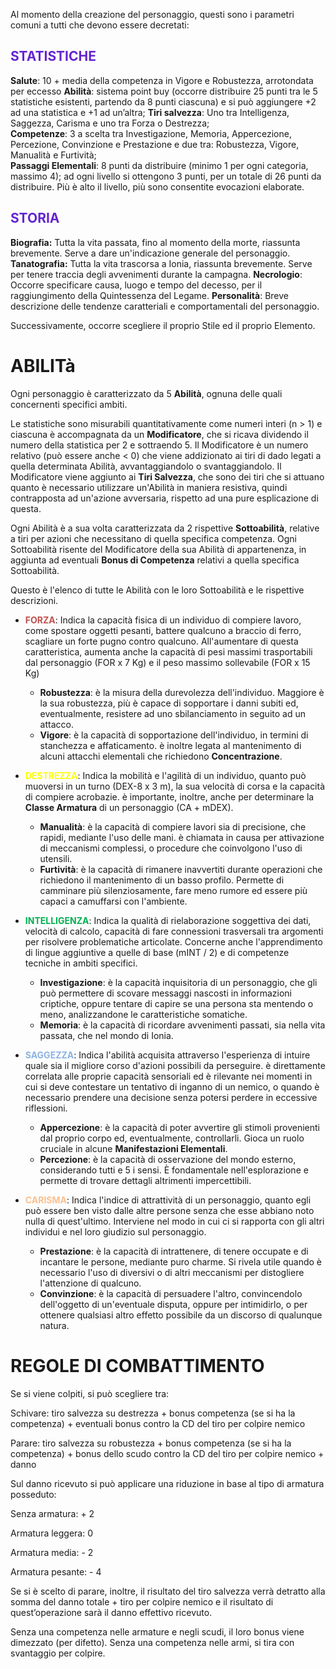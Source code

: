 
Al momento della creazione del personaggio, questi sono i parametri comuni a tutti che devono essere decretati:

## **<font color="#6425d0">STATISTICHE</font>**

**Salute**: 10 + media della competenza in Vigore e Robustezza, arrotondata per eccesso
**Abilità**: sistema point buy (occorre distribuire 25 punti tra le 5 statistiche esistenti, partendo da 8 punti ciascuna) e si può aggiungere +2 ad una statistica e +1 ad un’altra; 
**Tiri salvezza**: Uno tra Intelligenza, Saggezza, Carisma e uno tra Forza o Destrezza;  
**Competenze**: 3 a scelta tra Investigazione, Memoria, Appercezione, Percezione, Convinzione e Prestazione e due tra: Robustezza, Vigore, Manualità e Furtività;  
**Passaggi Elementali**: 8 punti da distribuire (minimo 1 per ogni categoria, massimo 4); ad ogni livello si ottengono 3 punti, per un totale di 26 punti da distribuire. Più è alto il livello, più sono consentite evocazioni elaborate.

## **<font color="#6425d0">STORIA</font>**

**Biografia:** Tutta la vita passata, fino al momento della morte, riassunta brevemente. Serve a dare un'indicazione generale del personaggio.
**Tanatografia:** Tutta la vita trascorsa a Ionia, riassunta brevemente. Serve per tenere traccia degli avvenimenti durante la campagna.
**Necrologio**: Occorre specificare causa, luogo e tempo del decesso, per il raggiungimento della Quintessenza del Legame.
**Personalità**: Breve descrizione delle tendenze caratteriali e comportamentali del personaggio. 


Successivamente, occorre scegliere il proprio Stile ed il proprio Elemento.

# ABILITà

Ogni personaggio è caratterizzato da 5 **Abilità**, ognuna delle quali concernenti specifici ambiti.

Le statistiche sono misurabili quantitativamente come numeri interi (n > 1) e ciascuna è accompagnata da un **Modificatore**, che si ricava dividendo il numero della statistica per 2 e sottraendo 5. 
Il Modificatore è un numero relativo (può essere anche < 0) che viene addizionato ai tiri di dado legati a quella determinata Abilità, avvantaggiandolo o svantaggiandolo.
Il Modificatore viene aggiunto ai **Tiri Salvezza**, che sono dei tiri che si attuano quanto è necessario utilizzare un'Abilità in maniera resistiva, quindi contrapposta ad un'azione avversaria, rispetto ad una pure esplicazione di questa.

Ogni Abilità è a sua volta caratterizzata da 2 rispettive **Sottoabilità**, relative a tiri per azioni che necessitano di quella specifica competenza. Ogni Sottoabilità risente del Modificatore della sua Abilità di appartenenza, in aggiunta ad eventuali **Bonus di Competenza** relativi a quella specifica Sottoabilità.

Questo è l'elenco di tutte le Abilità con le loro Sottoabilità e le rispettive descrizioni.

- **<font color="#c0504d">FORZA</font>**: Indica la capacità fisica di un individuo di compiere lavoro, come spostare oggetti pesanti, battere qualcuno a braccio di ferro, scagliare un forte pugno contro qualcuno. All'aumentare di questa caratteristica, aumenta anche la capacità di pesi massimi trasportabili dal personaggio (FOR x 7 Kg) e il peso massimo sollevabile (FOR x 15 Kg)
	- **Robustezza**: è la misura della durevolezza dell'individuo. Maggiore è la sua robustezza, più è capace di sopportare i danni subiti ed, eventualmente, resistere ad uno sbilanciamento in seguito ad un attacco.
	- **Vigore**: è la capacità di sopportazione dell'individuo, in termini di stanchezza e affaticamento. è inoltre legata al mantenimento di alcuni attacchi elementali che richiedono **Concentrazione**.

- **<font color="#ffff00">DESTREZZA</font>**: Indica la mobilità e l'agilità di un individuo, quanto può muoversi in un turno (DEX-8 x 3 m), la sua velocità di corsa e la capacità di compiere acrobazie.  è importante, inoltre, anche per determinare la **Classe Armatura** di un personaggio (CA + mDEX).
	- **Manualità**: è la capacità di compiere lavori sia di precisione, che rapidi, mediante l'uso delle mani.  è chiamata in causa per attivazione di meccanismi complessi, o procedure che coinvolgono l'uso di utensili.
	- **Furtività**: è la capacità di rimanere inavvertiti durante operazioni che richiedono il mantenimento di un basso profilo. Permette di camminare più silenziosamente, fare meno rumore ed essere più capaci a camuffarsi con l'ambiente.

- **<font color="#00b050">INTELLIGENZA</font>**: Indica la qualità di rielaborazione soggettiva dei dati, velocità di calcolo, capacità di fare connessioni trasversali tra argomenti per risolvere problematiche articolate. Concerne anche l'apprendimento di lingue aggiuntive a quelle di base (mINT / 2) e di competenze tecniche in ambiti specifici. 
	- **Investigazione**: è la capacità inquisitoria di un personaggio, che gli può permettere di scovare messaggi nascosti in informazioni criptiche, oppure tentare di capire se una persona sta mentendo o meno, analizzandone le caratteristiche somatiche.
	- **Memoria**: è la capacità di ricordare avvenimenti passati, sia nella vita passata, che nel mondo di Ionia.

- **<font color="#8db3e2">SAGGEZZA</font>**: Indica l'abilità acquisita attraverso l'esperienza di intuire quale sia il migliore corso d'azioni possibili da perseguire. è direttamente correlata alle proprie capacità sensoriali ed è rilevante nei momenti in cui si deve contestare un tentativo di inganno di un nemico, o quando è necessario prendere una decisione senza potersi perdere in eccessive riflessioni. 
	- **Appercezione**: è la capacità di poter avvertire gli stimoli provenienti dal proprio corpo ed, eventualmente, controllarli. Gioca un ruolo cruciale in alcune **Manifestazioni Elementali**.
	- **Percezione**: è la capacità di osservazione del mondo esterno, considerando tutti e 5 i sensi. È fondamentale nell'esplorazione e permette di trovare dettagli altrimenti impercettibili.

- **<font color="#fac08f">CARISMA</font>**: Indica l'indice di attrattività di un personaggio, quanto egli può essere ben visto dalle altre persone senza che esse abbiano noto nulla di quest'ultimo. Interviene nel modo in cui ci si rapporta con gli altri individui e nel loro giudizio sul personaggio.
	- **Prestazione**: è la capacità di intrattenere, di tenere occupate e di incantare le persone, mediante puro charme. Si rivela utile quando è necessario l'uso di diversivi o di altri meccanismi per distogliere l'attenzione di qualcuno. 
	- **Convinzione**: è la capacità di persuadere l'altro, convincendolo dell'oggetto di un'eventuale disputa, oppure per intimidirlo, o per ottenere qualsiasi altro effetto possibile da un discorso di qualunque natura.




# REGOLE DI COMBATTIMENTO

Se si viene colpiti, si può scegliere tra:

Schivare: tiro salvezza su destrezza \+ bonus competenza (se si ha la competenza) \+ eventuali bonus contro la CD del tiro per colpire nemico

Parare: tiro salvezza su robustezza \+ bonus competenza (se si ha la competenza) \+ bonus dello scudo contro la CD del tiro per colpire nemico \+ danno 

Sul danno ricevuto si può applicare una riduzione in base al tipo di armatura posseduto:

Senza armatura: \+ 2

Armatura leggera: 0

Armatura media: \- 2

Armatura pesante: \- 4

Se si è scelto di parare, inoltre, il risultato del tiro salvezza verrà detratto alla somma del danno totale \+ tiro per colpire nemico e il risultato di quest’operazione sarà il danno effettivo ricevuto. 

Senza una competenza nelle armature e negli scudi, il loro bonus viene dimezzato (per difetto). Senza una competenza nelle armi, si tira con svantaggio per colpire.